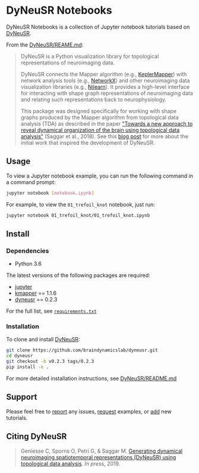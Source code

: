 # DyNeuSR Notebooks

DyNeuSR Notebooks is a collection of Jupyter notebook tutorials based on [DyNeuSR](https://github.com/braindynamicslab/dyneusr/).

From the [DyNeuSR/REAME.md](https://github.com/braindynamicslab/dyneusr/blob/master/README.md):

> DyNeuSR is a Python visualization library for topological representations of neuroimaging data. 
>
> DyNeuSR connects the Mapper algorithm (e.g., [KeplerMapper](https://kepler-mapper.scikit-tda.org)) with network analysis tools (e.g., [NetworkX](https://networkx.github.io/)) and other neuroimaging data visualization libraries (e.g., [Nilearn](https://nilearn.github.io/)). It provides a high-level interface for interacting with shape graph representations of neuroimaging data and relating such representations back to neurophysiology.
>
> This package was designed specifically for working with shape graphs produced by the Mapper algorithm from topological data analysis (TDA) as described in the paper ["Towards a new approach to reveal dynamical organization of the brain using topological data analysis"](https://www.nature.com/articles/s41467-018-03664-4) (Saggar et al., 2018). See this [blog post](https://bdl.stanford.edu/blog/tda-cme-paper/) for more about the initial work that inspired the development of DyNeuSR.  


## Usage

To view a Jupyter notebook example, you can run the following command in a command prompt:
```bash
jupyter notebook [notebook.ipynb]
```

For example, to view the `01_trefoil_knot` notebook, just run:
```bash
jupyter notebook 01_trefoil_knot/01_trefoil_knot.ipynb
```



## Install

### Dependencies

- Python 3.6

The latest versions of the following packages are required:

-  [jupyter](jupyter.org)
-  [kmapper](kepler-mapper.scikit-tda.org) == 1.1.6
-  [dyneusr](github.com/braindynamicslab/dyneusr) == 0.2.3

For the full list, see [`requirements.txt`](https://github.com/braindynamicslab/dyneusr-notebooks/blob/master/requirements.txt)


### Installation

To clone and install [DyNeuSR](https://github.com/braindynamicslab/dyneusr/):
```bash
git clone https://github.com/braindynamicslab/dyneusr.git
cd dyneusr
git checkout -b v0.2.3 tags/0.2.3
pip install -e .
```

For more detailed installation instructions, see [DyNeuSR/README.md](https://github.com/braindynamicslab/dyneusr/src/master/README.md)




## Support

Please feel free to [report](https://github.com/braindynamicslab/dyneusr-notebooks/issues/new) any issues, [request](https://github.com/braindynamicslab/dyneusr-notebooks/issues/new) examples, or [add](https://github.com/braindynamicslab/dyneusr-notebooks/compare) new tutorials.



## Citing DyNeuSR

>Geniesse C, Sporns O, Petri G, & Saggar M. [Generating dynamical neuroimaging spatiotemporal representations (DyNeuSR) using topological data analysis](). _In press_, 2019.

